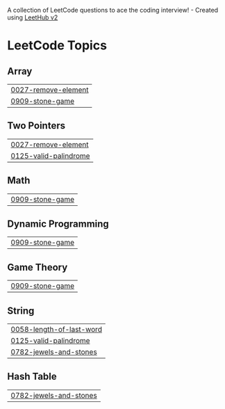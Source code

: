 A collection of LeetCode questions to ace the coding interview! - Created using [LeetHub v2](https://github.com/arunbhardwaj/LeetHub-2.0)
<!---LeetCode Topics Start-->
# LeetCode Topics
## Array
|  |
| ------- |
| [0027-remove-element](https://github.com/Shabeebbv/Leetcode_problems/tree/master/0027-remove-element) |
| [0909-stone-game](https://github.com/Shabeebbv/Leetcode_problems/tree/master/0909-stone-game) |
## Two Pointers
|  |
| ------- |
| [0027-remove-element](https://github.com/Shabeebbv/Leetcode_problems/tree/master/0027-remove-element) |
| [0125-valid-palindrome](https://github.com/Shabeebbv/Leetcode_problems/tree/master/0125-valid-palindrome) |
## Math
|  |
| ------- |
| [0909-stone-game](https://github.com/Shabeebbv/Leetcode_problems/tree/master/0909-stone-game) |
## Dynamic Programming
|  |
| ------- |
| [0909-stone-game](https://github.com/Shabeebbv/Leetcode_problems/tree/master/0909-stone-game) |
## Game Theory
|  |
| ------- |
| [0909-stone-game](https://github.com/Shabeebbv/Leetcode_problems/tree/master/0909-stone-game) |
## String
|  |
| ------- |
| [0058-length-of-last-word](https://github.com/Shabeebbv/Leetcode_problems/tree/master/0058-length-of-last-word) |
| [0125-valid-palindrome](https://github.com/Shabeebbv/Leetcode_problems/tree/master/0125-valid-palindrome) |
| [0782-jewels-and-stones](https://github.com/Shabeebbv/Leetcode_problems/tree/master/0782-jewels-and-stones) |
## Hash Table
|  |
| ------- |
| [0782-jewels-and-stones](https://github.com/Shabeebbv/Leetcode_problems/tree/master/0782-jewels-and-stones) |
<!---LeetCode Topics End-->